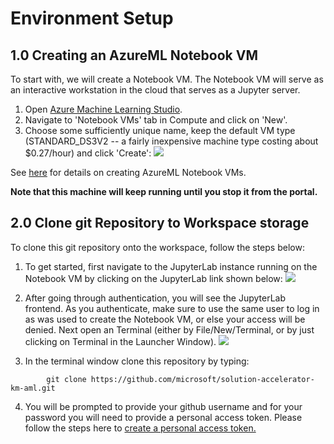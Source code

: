 # Environment Setup

## 1.0 Creating an AzureML Notebook VM

To start with, we will create a Notebook VM. The Notebook VM will serve as an interactive workstation in the cloud that serves as a Jupyter server.

1. Open [Azure Machine Learning Studio](https://ml.azure.com/).
2. Navigate to 'Notebook VMs' tab in Compute and click on 'New'.
3. Choose some sufficiently unique name, keep the default VM type (STANDARD_DS3V2 -- a fairly inexpensive machine type costing about $0.27/hour) and click 'Create':
![](./images/create_notebook_vm.png)

See [here](https://docs.microsoft.com/en-us/azure/machine-learning/service/how-to-configure-environment#notebookvm) for details on creating AzureML Notebook VMs.

**Note that this machine will keep running until you stop it from the portal.**

## 2.0 Clone git Repository to Workspace storage

To clone this git repository onto the workspace, follow the steps below:

1. To get started, first navigate to the JupyterLab instance running on the Notebook VM by clicking on the JupyterLab link shown below:
![](./images/computes_view.png)

1. After going through authentication, you will see the JupyterLab frontend. As you authenticate, make sure to use the same user to log in as was used to create the Notebook VM, or else your access will be denied. Next open an Terminal (either by File/New/Terminal, or by just clicking on Terminal in the Launcher Window).
![](./images/terminal.png)

1. In the terminal window clone this repository by typing:
```
        git clone https://github.com/microsoft/solution-accelerator-km-aml.git
```
4. You will be prompted to provide your github username and for your password you will need to provide a personal access token. Please follow the steps here to [create a personal access token.](https://help.github.com/en/github/authenticating-to-github/creating-a-personal-access-token-for-the-command-line) 
